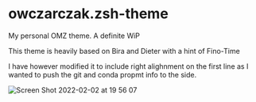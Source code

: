 # owczarczak.zsh-theme
My personal OMZ theme. A definite WiP  

This theme is heavily based on Bira and Dieter with a hint of Fino-Time

I have however modified it to include right alighnment on the first line as I wanted to push the git and conda propmt info to the side.

![Screen Shot 2022-02-02 at 19 56 07](https://user-images.githubusercontent.com/59445562/152263233-da549672-1215-424b-85c0-b1a3e8d1df13.png)


